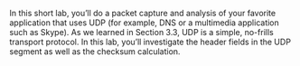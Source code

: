 In this short lab, you’ll do a packet capture and analysis of your favorite application that uses UDP (for example, DNS or a multimedia application such as Skype). As we learned in Section 3.3, UDP is a simple, no-frills transport protocol. In this lab, you’ll investigate the header fields in the UDP segment as well as the checksum calculation.
